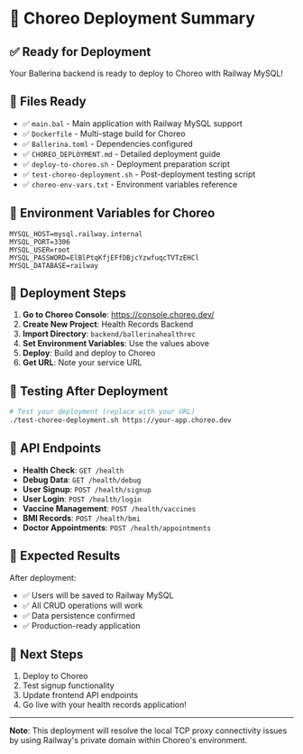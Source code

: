 # 🚀 Choreo Deployment Summary

## ✅ **Ready for Deployment**

Your Ballerina backend is ready to deploy to Choreo with Railway MySQL!

## 📁 **Files Ready**

- ✅ `main.bal` - Main application with Railway MySQL support
- ✅ `Dockerfile` - Multi-stage build for Choreo
- ✅ `Ballerina.toml` - Dependencies configured
- ✅ `CHOREO_DEPLOYMENT.md` - Detailed deployment guide
- ✅ `deploy-to-choreo.sh` - Deployment preparation script
- ✅ `test-choreo-deployment.sh` - Post-deployment testing script
- ✅ `choreo-env-vars.txt` - Environment variables reference

## 🔧 **Environment Variables for Choreo**

```
MYSQL_HOST=mysql.railway.internal
MYSQL_PORT=3306
MYSQL_USER=root
MYSQL_PASSWORD=ElBlPtqKfjEFfDBjcYzwfuqcTVTzEHCl
MYSQL_DATABASE=railway
```

## 🎯 **Deployment Steps**

1. **Go to Choreo Console**: https://console.choreo.dev/
2. **Create New Project**: Health Records Backend
3. **Import Directory**: `backend/ballerinahealthrec`
4. **Set Environment Variables**: Use the values above
5. **Deploy**: Build and deploy to Choreo
6. **Get URL**: Note your service URL

## 🧪 **Testing After Deployment**

```bash
# Test your deployment (replace with your URL)
./test-choreo-deployment.sh https://your-app.choreo.dev
```

## 🔗 **API Endpoints**

- **Health Check**: `GET /health`
- **Debug Data**: `GET /health/debug`
- **User Signup**: `POST /health/signup`
- **User Login**: `POST /health/login`
- **Vaccine Management**: `POST /health/vaccines`
- **BMI Records**: `POST /health/bmi`
- **Doctor Appointments**: `POST /health/appointments`

## 🎉 **Expected Results**

After deployment:
- ✅ Users will be saved to Railway MySQL
- ✅ All CRUD operations will work
- ✅ Data persistence confirmed
- ✅ Production-ready application

## 🔄 **Next Steps**

1. Deploy to Choreo
2. Test signup functionality
3. Update frontend API endpoints
4. Go live with your health records application!

---

**Note**: This deployment will resolve the local TCP proxy connectivity issues by using Railway's private domain within Choreo's environment.
